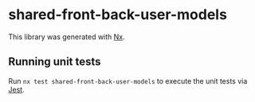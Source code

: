 # shared-front-back-user-models

This library was generated with [Nx](https://nx.dev).


## Running unit tests

Run `nx test shared-front-back-user-models` to execute the unit tests via [Jest](https://jestjs.io).


